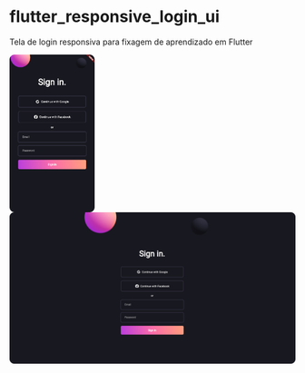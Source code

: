# flutter_responsive_login_ui

Tela de login responsiva para fixagem de aprendizado em Flutter

<img src="1.png" width="150px" align="center" alt="logo to-do app"> <img src="2.png" width="600px" align="center" alt="logo to-do app">
